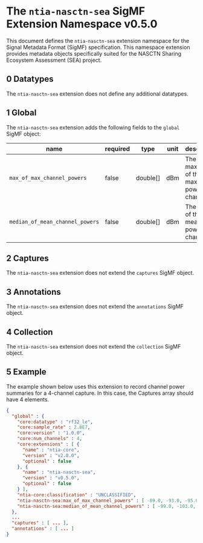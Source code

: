 # The `ntia-nasctn-sea` SigMF Extension Namespace v0.5.0

This document defines the `ntia-nasctn-sea` extension namespace for the Signal Metadata Format (SigMF) specification. This namespace extension provides metadata objects specifically suited for the NASCTN Sharing Ecosystem Assessment (SEA) project.

## 0 Datatypes

The `ntia-nasctn-sea` extension does not define any additional datatypes.

## 1 Global

The `ntia-nasctn-sea` extension adds the following fields to the `global` SigMF object:

| name                            | required | type     | unit | description                                   |
|---------------------------------|----------|----------|------|-----------------------------------------------|
| `max_of_max_channel_powers`     | false    | double[] | dBm  | The maximum of the maximum power per channel. |
| `median_of_mean_channel_powers` | false    | double[] | dBm  | The median of the mean power per channel.     |

## 2 Captures

The `ntia-nasctn-sea` extension does not extend the `captures` SigMF object.

## 3 Annotations

The `ntia-nasctn-sea` extension does not extend the `annotations` SigMF object.

## 4 Collection

The `ntia-nasctn-sea` extension does not extend the `collection` SigMF object.

## 5 Example

The example shown below uses this extension to record channel power summaries for a 4-channel capture. In this case, the Captures array should have 4 elements.

```json
{
  "global" : {
    "core:datatype" : "rf32_le",
    "core:sample_rate" : 2.8E7,
    "core:version" : "1.0.0",
    "core:num_channels" : 4,
    "core:extensions" : [ {
      "name" : "ntia-core",
      "version" : "v2.0.0",
      "optional" : false
    }, {
      "name" : "ntia-nasctn-sea",
      "version" : "v0.5.0",
      "optional" : false
    } ],
    "ntia-core:classification" : "UNCLASSIFIED",
    "ntia-nasctn-sea:max_of_max_channel_powers" : [ -89.0, -93.0, -95.0, -87.0 ],
    "ntia-nasctn-sea:median_of_mean_channel_powers" : [ -99.0, -103.0, -105.0, -97.0 ]
  },
  ...
  "captures" : [ ... ],
  "annotations" : [ ... ]
}
```
